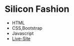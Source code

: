# Silicon Fashion
* HTML
* CSS,Bootstrap
* Javascript
* [Live-Site](https://abdullah-124.github.io/silicon/)
